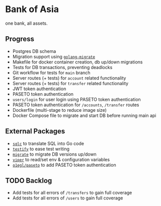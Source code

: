 # Bank of Asia

one bank, all assets.

## Progress
* Postgres DB schema
* Migration support using [`golang-migrate`](https://github.com/golang-migrate/migrate#cli-usage)
* Makefile for docker container creation, db up/down migrations
* Tests for DB transactions, preventing deadlocks
* Git workflow for tests for `main` branch
* Server routes (+ tests) for `account` related functionality
* Server routes (+ tests) for `transfer` related functionality
* JWT token authentication
* PASETO token authentication
* `users/login` for user login using PASETO token authentication
* PASETO token authentication for `/accounts`, `/transfer` routes
* Dockerfile (multi-stage to reduce image size)
* Docker Compose file to migrate and start DB before running main api

## External Packages
* [`sqlc`](https://sqlc.dev/) to translate SQL into Go code
* [`testify`](https://github.com/stretchr/testify) to ease test writing
* [`migrate`](https://github.com/golang-migrate/migrate) to migrate DB versions up/down
* [`viper`](https://github.com/spf13/viper) to read/set env & configuration variables
* [`o1egl/paseto`](https://github.com/o1egl/paseto) to add PASETO token authentication

## TODO Backlog
* Add tests for all errors of `/transfers` to gain full coverage
* Add tests for all errors of `/users` to gain full coverage
